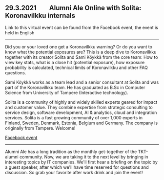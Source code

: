 ## **29.3.2021**  Alumni Ale Online with Solita: Koronavilkku internals

Link to this virtual event can be found from the Facebook event, the event is held in English

---
Did you or your loved one get a Koronavilkku warning? Or do you want to know what the potential exposures are? This is a deep dive to Koronavilkku together with its creator Solita and Sami Köykkä from the core team: How to view key stats, what is a close hit (potential exposure), how exposure probability is calculated, technical limits of Koronavilkku and other FAQ questions.

Sami Köykkä works as a team lead and a senior consultant at Solita and was part of the Koronavilkku team. He has graduated as B.Sc in Computer Science from University of Tampere (Interactive technology).

Solita is a community of highly and widely skilled experts geared for impact and customer value. They combine expertise from strategic consulting to service design, software development, AI & analytics, cloud and integration services. Solita is a fast growing community of over 1,000 experts in Finland, Sweden, Denmark, Estonia, Belgium and Germany. The company is originally from Tampere.
Welcome!

[Facebook event](https://www.facebook.com/events/d41d8cd9/alumni-ale-online-koronavilkku-internals-with-solita/189151582978628/)

---
Alumni Ale has a long tradition as the monthly get-together of the TKT-alumni community. Now, we are taking it to the next level by bringing in interesting topics by IT companies. We'll first hear a briefing on the topic by a guest speaker, after which we'll have time reserved for questions and discussion. So grab your favorite after work drink and join the event!